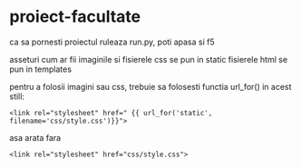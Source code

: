 # proiect-facultate

ca sa pornesti proiectul ruleaza run.py, poti apasa si f5 

asseturi cum ar fii imaginile si fisierele css se pun in static
fisierele html se pun in templates

pentru a folosii imagini sau css, trebuie sa folosesti functia url_for() in acest still:

```
<link rel="stylesheet" href=" {{ url_for('static', filename='css/style.css')}}">
```

asa arata fara

```
<link rel="stylesheet" href="css/style.css">
```
